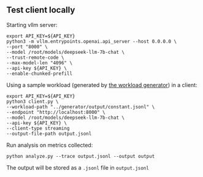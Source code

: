 ## Test client locally

Starting vllm server:


```shell
export API_KEY=${API_KEY}
python3 -m vllm.entrypoints.openai.api_server --host 0.0.0.0 \
--port "8000" \
--model /root/models/deepseek-llm-7b-chat \
--trust-remote-code \
--max-model-len "4096" \
--api-key ${API_KEY} \
--enable-chunked-prefill
```

Using a sample workload (generated by [the workload generator](../generator/README.md)) in a client:

```shell
export API_KEY=${API_KEY}
python3 client.py \
--workload-path "../generator/output/constant.jsonl" \
--endpoint "http://localhost:8000" \
--model /root/models/deepseek-llm-7b-chat \
--api-key ${API_KEY} \
--client-type streaming
--output-file-path output.jsonl
```

Run analysis on metrics collected:

```shell
python analyze.py --trace output.jsonl --output output
```

The output will be stored as a `.jsonl` file in `output.jsonl`